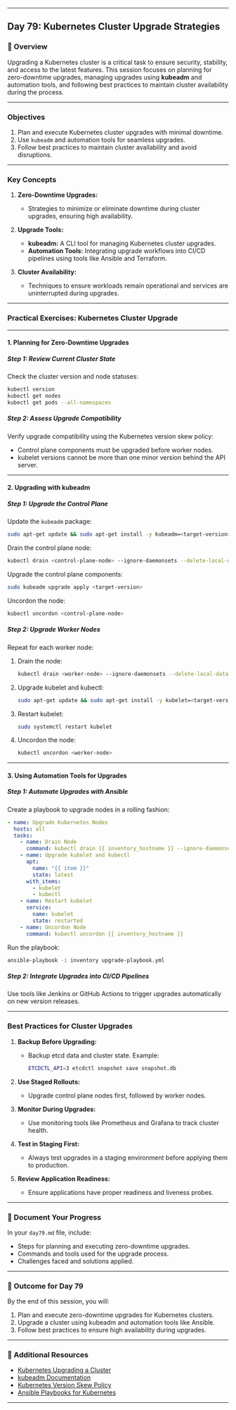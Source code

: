 ﻿---

## Day 79: Kubernetes Cluster Upgrade Strategies

### 📘 Overview

Upgrading a Kubernetes cluster is a critical task to ensure security, stability, and access to the latest features. This session focuses on planning for zero-downtime upgrades, managing upgrades using **kubeadm** and automation tools, and following best practices to maintain cluster availability during the process.

---

### Objectives

1. Plan and execute Kubernetes cluster upgrades with minimal downtime.  
2. Use `kubeadm` and automation tools for seamless upgrades.  
3. Follow best practices to maintain cluster availability and avoid disruptions.  

---

### Key Concepts

1. **Zero-Downtime Upgrades:**  
   - Strategies to minimize or eliminate downtime during cluster upgrades, ensuring high availability.

2. **Upgrade Tools:**  
   - **kubeadm:** A CLI tool for managing Kubernetes cluster upgrades.  
   - **Automation Tools:** Integrating upgrade workflows into CI/CD pipelines using tools like Ansible and Terraform.

3. **Cluster Availability:**  
   - Techniques to ensure workloads remain operational and services are uninterrupted during upgrades.

---


### Practical Exercises: Kubernetes Cluster Upgrade

---

#### 1. Planning for Zero-Downtime Upgrades

##### Step 1: Review Current Cluster State
Check the cluster version and node statuses:
```bash
kubectl version
kubectl get nodes
kubectl get pods --all-namespaces
```

##### Step 2: Assess Upgrade Compatibility
Verify upgrade compatibility using the Kubernetes version skew policy:
- Control plane components must be upgraded before worker nodes.
- kubelet versions cannot be more than one minor version behind the API server.

---

#### 2. Upgrading with kubeadm

##### Step 1: Upgrade the Control Plane
Update the `kubeadm` package:
```bash
sudo apt-get update && sudo apt-get install -y kubeadm=<target-version>
```

Drain the control plane node:
```bash
kubectl drain <control-plane-node> --ignore-daemonsets --delete-local-data
```

Upgrade the control plane components:
```bash
sudo kubeadm upgrade apply <target-version>
```

Uncordon the node:
```bash
kubectl uncordon <control-plane-node>
```

##### Step 2: Upgrade Worker Nodes
Repeat for each worker node:
1. Drain the node:
   ```bash
   kubectl drain <worker-node> --ignore-daemonsets --delete-local-data
   ```
2. Upgrade kubelet and kubectl:
   ```bash
   sudo apt-get update && sudo apt-get install -y kubelet=<target-version> kubectl=<target-version>
   ```
3. Restart kubelet:
   ```bash
   sudo systemctl restart kubelet
   ```
4. Uncordon the node:
   ```bash
   kubectl uncordon <worker-node>
   ```

---

#### 3. Using Automation Tools for Upgrades

##### Step 1: Automate Upgrades with Ansible
Create a playbook to upgrade nodes in a rolling fashion:
```yaml
- name: Upgrade Kubernetes Nodes
  hosts: all
  tasks:
    - name: Drain Node
      command: kubectl drain {{ inventory_hostname }} --ignore-daemonsets --delete-local-data
    - name: Upgrade kubelet and kubectl
      apt:
        name: "{{ item }}"
        state: latest
      with_items:
        - kubelet
        - kubectl
    - name: Restart kubelet
      service:
        name: kubelet
        state: restarted
    - name: Uncordon Node
      command: kubectl uncordon {{ inventory_hostname }}
```

Run the playbook:
```bash
ansible-playbook -i inventory upgrade-playbook.yml
```

##### Step 2: Integrate Upgrades into CI/CD Pipelines
Use tools like Jenkins or GitHub Actions to trigger upgrades automatically on new version releases.

---


### Best Practices for Cluster Upgrades

1. **Backup Before Upgrading:**  
   - Backup etcd data and cluster state. Example:
     ```bash
     ETCDCTL_API=3 etcdctl snapshot save snapshot.db
     ```

2. **Use Staged Rollouts:**  
   - Upgrade control plane nodes first, followed by worker nodes.

3. **Monitor During Upgrades:**  
   - Use monitoring tools like Prometheus and Grafana to track cluster health.

4. **Test in Staging First:**  
   - Always test upgrades in a staging environment before applying them to production.

5. **Review Application Readiness:**  
   - Ensure applications have proper readiness and liveness probes.

---


### 📝 Document Your Progress

In your `day79.md` file, include:  
- Steps for planning and executing zero-downtime upgrades.  
- Commands and tools used for the upgrade process.  
- Challenges faced and solutions applied.  

---

### 🎯 Outcome for Day 79

By the end of this session, you will:  
1. Plan and execute zero-downtime upgrades for Kubernetes clusters.  
2. Upgrade a cluster using kubeadm and automation tools like Ansible.  
3. Follow best practices to ensure high availability during upgrades.  

---

### 🔗 Additional Resources

- [Kubernetes Upgrading a Cluster](https://kubernetes.io/docs/tasks/administer-cluster/cluster-upgrade/)  
- [kubeadm Documentation](https://kubernetes.io/docs/reference/setup-tools/kubeadm/)  
- [Kubernetes Version Skew Policy](https://kubernetes.io/releases/version-skew-policy/)  
- [Ansible Playbooks for Kubernetes](https://docs.ansible.com/)  

--- 